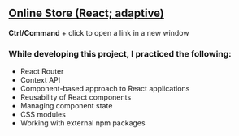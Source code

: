 ## [Online Store (React; adaptive)](https://vch-sh.github.io/react-online-store) 
**Ctrl/Command** + click to open a link in a new window

### While developing this project, I practiced the following:
* React Router
* Context API
* Component-based approach to React applications
* Reusability of React components
* Managing component state
* CSS modules
* Working with external npm packages
